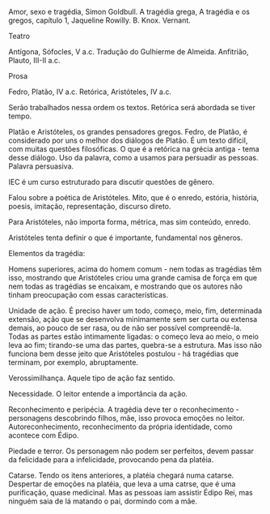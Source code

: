 Amor, sexo e tragédia, Simon Goldbull.
A tragédia grega, A tragédia e os gregos, capítulo 1, Jaqueline Rowilly.
B. Knox.
Vernant.

Teatro

Antígona, Sófocles, V a.c. Tradução do Gulhierme de Almeida.
Anfitrião, Plauto, III-II a.c.

Prosa

Fedro, Platão, IV a.c.
Retórica, Aristóteles, IV a.c.

Serão trabalhados nessa ordem os textos.
Retórica será abordada se tiver tempo.

Platão e Aristóteles, os grandes pensadores gregos.
Fedro, de Platão, é considerado por uns o melhor dos diálogos de Platão. É um texto difícil, com muitas questões filosóficas. O que é a retórica na grécia antiga - tema desse diálogo. Uso da palavra, como a usamos para persuadir as pessoas. Palavra persuasiva.

IEC é um curso estruturado para discutir questões de gênero.

Falou sobre a poética de Aristóteles. Mito, que é o enredo, estória, história, poesis, imitação, representação, discurso direto.

Para Aristóteles, não importa forma, métrica, mas sim conteúdo, enredo.

Aristóteles tenta definir o que é importante, fundamental nos gêneros.

Elementos da tragédia:

Homens superiores, acima do homem comum - nem todas as tragédias têm isso, mostrando que Aristóteles criou uma grande camisa de força em que nem todas as tragédias se encaixam, e mostrando que os autores não tinham preocupação com essas características.

Unidade de ação. É preciso haver um todo, começo, meio, fim, determinada extensão, ação que se desenvolva minimamente sem ser curta ou extensa demais, ao pouco de ser rasa, ou de não ser possível compreendê-la. Todas as partes estão intimamente ligadas: o começo leva ao meio, o meio leva ao fim; tirando-se uma das partes, quebra-se a estrutura. Mas isso não funciona bem desse jeito que Aristóteles postulou - há tragédias que terminam, por exemplo, abruptamente.

Verossimilhança. Aquele tipo de ação faz sentido.

Necessidade. O leitor entende a importância da ação.

Reconhecimento e peripécia. A tragédia deve ter o reconhecimento - personagens descobrindo filhos, mãe, isso provoca emoções no leitor. Autoreconhecimento, reconhecimento da própria identidade, como acontece com Édipo.

Piedade e terror. Os personagem não podem ser perfeitos, devem passar da felicidade para a infelicidade, provocando pena da platéia.

Catarse. Tendo os itens anteriores, a platéia chegará numa catarse. Despertar de emoções na platéia, que leva a uma catrse, que é uma purificação, quase medicinal. Mas as pessoas iam assistir Édipo Rei, mas ninguém saia de lá matando o pai, dormindo com a mãe.